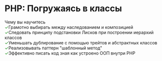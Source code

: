 # PHP: Погружаясь в классы

Чему вы научитесь  
<span style="color: green;">&#10003;</span>Грамотно выбирать между наследованием и композицией  
<span style="color: green;">&#10003;</span>Следовать принципу подстановки Лисков при построении иерархий классов  
<span style="color: green;">&#10003;</span>Уменьшать дублирование с помощью трейтов и абстрактных классов  
<span style="color: green;">&#10003;</span>Реализовывать паттерн "шаблонный метод"  
<span style="color: green;">&#10003;</span>Эффективно писать код зная как устроено ООП внутри PHP  